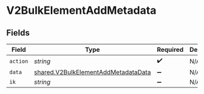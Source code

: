 # V2BulkElementAddMetadata


## Fields

| Field                                                                                             | Type                                                                                              | Required                                                                                          | Description                                                                                       |
| ------------------------------------------------------------------------------------------------- | ------------------------------------------------------------------------------------------------- | ------------------------------------------------------------------------------------------------- | ------------------------------------------------------------------------------------------------- |
| `action`                                                                                          | *string*                                                                                          | :heavy_check_mark:                                                                                | N/A                                                                                               |
| `data`                                                                                            | [shared.V2BulkElementAddMetadataData](../../../sdk/models/shared/v2bulkelementaddmetadatadata.md) | :heavy_minus_sign:                                                                                | N/A                                                                                               |
| `ik`                                                                                              | *string*                                                                                          | :heavy_minus_sign:                                                                                | N/A                                                                                               |